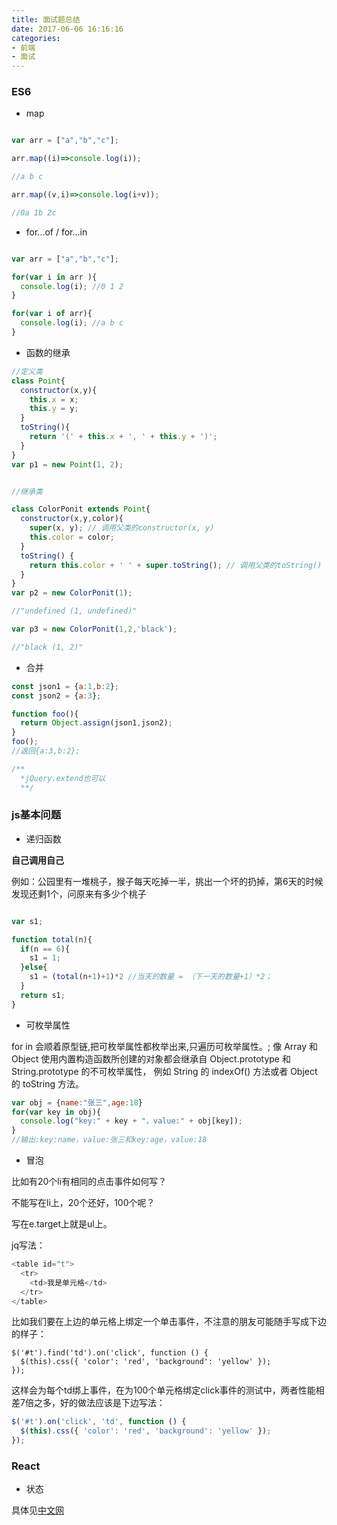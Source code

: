 ```yaml
---
title: 面试题总结
date: 2017-06-06 16:16:16
categories:
- 前端
- 面试
---
```


### ES6

+ map

```javascript

var arr = ["a","b","c"];

arr.map((i)=>console.log(i));

//a b c

arr.map((v,i)=>console.log(i+v));

//0a 1b 2c


```

<!--more-->

+ for...of / for...in

```javascript

var arr = ["a","b","c"];

for(var i in arr ){
  console.log(i); //0 1 2
}

for(var i of arr){
  console.log(i); //a b c
}

```

+ 函数的继承

```javascript
//定义类
class Point{
  constructor(x,y){
    this.x = x;
    this.y = y;
  }
  toString(){
    return '(' + this.x + ', ' + this.y + ')';
  }
}
var p1 = new Point(1, 2);


//继承类

class ColorPonit extends Point{
  constructor(x,y,color){
    super(x, y); // 调用父类的constructor(x, y)
    this.color = color;
  }
  toString() {
    return this.color + ' ' + super.toString(); // 调用父类的toString()
  }
}
var p2 = new ColorPonit(1);

//"undefined (1, undefined)"

var p3 = new ColorPonit(1,2,'black');

//"black (1, 2)"

```

+ 合并

```javascript
const json1 = {a:1,b:2};
const json2 = {a:3};

function foo(){
  return Object.assign(json1,json2);
}
foo();
//返回{a:3,b:2};

/**
  *jQuery.extend也可以
  **/

```

### js基本问题

+ 递归函数

<b>自己调用自己</b>

例如：公园里有一堆桃子，猴子每天吃掉一半，挑出一个坏的扔掉，第6天的时候发现还剩1个，问原来有多少个桃子

```javascript

var s1;

function total(n){
  if(n == 6){
    s1 = 1;
  }else{
    s1 = (total(n+1)+1)*2 //当天的数量 = （下一天的数量+1）*2；
  }
  return s1;
}

```

+ 可枚举属性

for in 会顺着原型链,把可枚举属性都枚举出来,只遍历可枚举属性。;
像 Array 和 Object 使用内置构造函数所创建的对象都会继承自 
Object.prototype 和 String.prototype 的不可枚举属性，
例如 String 的 indexOf()  方法或者 Object 的 toString 方法。

```javascript
var obj = {name:"张三",age:18}
for(var key in obj){
  console.log("key:" + key + "，value:" + obj[key]);
}
//输出:key:name，value:张三和key:age，value:18
```

+ 冒泡

比如有20个li有相同的点击事件如何写？

不能写在li上，20个还好，100个呢？

写在e.target上就是ul上。

jq写法：

```javascript
<table id="t">  
  <tr>  
    <td>我是单元格</td>  
  </tr>  
</table>
```
比如我们要在上边的单元格上绑定一个单击事件，不注意的朋友可能随手写成下边的样子：
```script
$('#t').find('td').on('click', function () {  
  $(this).css({ 'color': 'red', 'background': 'yellow' });  
});
```
这样会为每个td绑上事件，在为100个单元格绑定click事件的测试中，两者性能相差7倍之多，好的做法应该是下边写法：
```javascript
$('#t').on('click', 'td', function () {  
  $(this).css({ 'color': 'red', 'background': 'yellow' });  
});
```


### React

+ 状态

具体见[中文网](http://react-china.org/t/react/1740)

